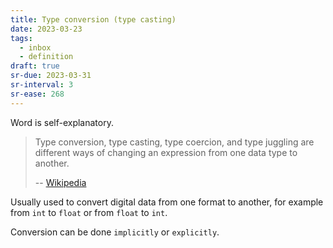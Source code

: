 ```yaml
---
title: Type conversion (type casting)
date: 2023-03-23
tags:
  - inbox
  - definition
draft: true
sr-due: 2023-03-31
sr-interval: 3
sr-ease: 268
---
```


Word is self-explanatory.

> Type conversion, type casting, type coercion, and type juggling are different
> ways of changing an expression from one data type to another.
>
> -- [Wikipedia](https://en.wikipedia.org/wiki/Type_conversion)

Usually used to convert digital data from one format to another, for example
from `int` to `float` or from `float` to `int`.

Conversion can be done `implicitly` or `explicitly`.
